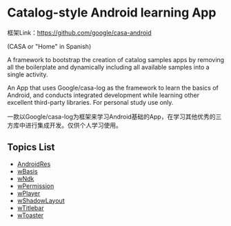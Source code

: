 # Catalog-style Android learning App

框架Link：https://github.com/google/casa-android

(CASA or "Home" in Spanish)

A framework to bootstrap the creation of catalog samples apps by removing all the boilerplate
and dynamically including all available samples into a single activity.

An App that uses Google/casa-log as the framework to learn the basics of Android, 
and conducts integrated development while learning other excellent third-party libraries.
For personal study use only.

一款以Google/casa-log为框架来学习Android基础的App，在学习其他优秀的三方库中进行集成开发。仅供个人学习使用。

## Topics List

* [AndroidRes](app-catalog/samples/androidres)
* [wBasis](app-catalog/samples/wBasis)
* [wNdk](app-catalog/samples/wNdk)
* [wPermission](app-catalog/samples/wPermission)
* [wPlayer](app-catalog/samples/wPlayer)
* [wShadowLayout](app-catalog/samples/wShadowLayout)
* [wTitlebar](app-catalog/samples/wTitlebar)
* [wToaster](app-catalog/samples/wToaster)
